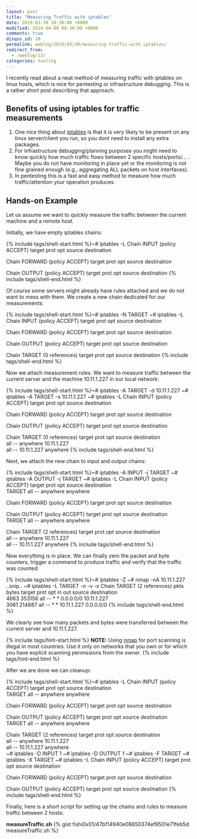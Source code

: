 ```yaml
---
layout: post
title: "Measuring Traffic with iptables"
date: 2019-03-30 10:30:00 +0000
modified: 2019-04-09 09:30:00 +0000 
comments: true
disqus_id: 18
permalink: weblog/2019/03/30/measuring-traffic-with-iptables/
redirect_from:
  - /weblog/13/
categories: tooling
---
```


I recently read about a neat method of measuring traffic with iptables on linux hosts, which is nice for pentesting or infrastructure debugging. 
This is a rather short post describing that approach. 
<!--more-->

## Benefits of using iptables for traffic measurements

1. One nice thing about [iptables][iptables] is that it is very likely to be present on any linux server/client you run, so you dont need to install any extra packages. 
2. For infrastructure debugging/planning purposes you might need to know quickly how much traffic flows between 2 specific hosts/ports/... . Maybe you do not have monitoring in place yet or the monitoring is not fine grained enough (e.g., aggregating ALL packets on host interfaces).
3. In pentesting this is a fast and easy method to measure how much traffic/attention your operation produces. 

## Hands-on Example

Let us assume we want to quickly measure the traffic between the current machine and a remote host. 

Initially, we have empty iptables chains:

{% include tags/shell-start.html %}~# iptables -L
Chain INPUT (policy ACCEPT)
target     prot opt source               destination         

Chain FORWARD (policy ACCEPT)
target     prot opt source               destination         

Chain OUTPUT (policy ACCEPT)
target     prot opt source               destination
{% include tags/shell-end.html %}

Of course some servers might already have rules attached and we do not want to mess with them. 
We create a new chain dedicated for our measurements:

{% include tags/shell-start.html %}~# iptables -N TARGET
~# iptables -L
Chain INPUT (policy ACCEPT)
target     prot opt source               destination         

Chain FORWARD (policy ACCEPT)
target     prot opt source               destination         

Chain OUTPUT (policy ACCEPT)
target     prot opt source               destination         

Chain TARGET (0 references)
target     prot opt source               destination
{% include tags/shell-end.html %}

Now we attach measurement rules. 
We want to measure traffic between the current server and the machine 10.11.1.227 in our local network: 

{% include tags/shell-start.html %}~# iptables -A TARGET -d 10.11.1.227
~# iptables -A TARGET -s 10.11.1.227
~# iptables -L
Chain INPUT (policy ACCEPT)
target     prot opt source               destination         

Chain FORWARD (policy ACCEPT)
target     prot opt source               destination         

Chain OUTPUT (policy ACCEPT)
target     prot opt source               destination         

Chain TARGET (0 references)
target     prot opt source               destination         
           all  --  anywhere             10.11.1.227         
           all  --  10.11.1.227          anywhere
{% include tags/shell-end.html %}

Next, we attach the new chain to input and output chains:

{% include tags/shell-start.html %}~# iptables -A INPUT -j TARGET
~# iptables -A OUTPUT -j TARGET
~# iptables -L
Chain INPUT (policy ACCEPT)
target     prot opt source               destination         
TARGET     all  --  anywhere             anywhere            

Chain FORWARD (policy ACCEPT)
target     prot opt source               destination         

Chain OUTPUT (policy ACCEPT)
target     prot opt source               destination         
TARGET     all  --  anywhere             anywhere            

Chain TARGET (2 references)
target     prot opt source               destination         
           all  --  anywhere             10.11.1.227         
           all  --  10.11.1.227          anywhere
{% include tags/shell-end.html %}

Now everything is in place. 
We can finally zero the packet and byte counters, trigger a command to produce traffic and verify that the traffic was counted:

{% include tags/shell-start.html %}~# iptables -Z
~# nmap -nA 10.11.1.227
..snip..
~# iptables -L TARGET -n -v -x
Chain TARGET (2 references)
    pkts      bytes target     prot opt in     out     source               destination         
    4663   353156            all  --  *      *       0.0.0.0/0            10.11.1.227         
    3061   214887            all  --  *      *       10.11.1.227          0.0.0.0/0
{% include tags/shell-end.html %}

We clearly see how many packets and bytes were transferred between the current server and 10.11.1.227.

{% include tags/hint-start.html %}
**NOTE:** Using [nmap][nmap] for port scanning is illegal in most countries. 
Use it only on networks that you own or for which you have explicit scanning permissions from the owner.
{% include tags/hint-end.html %}

After we are done we can cleanup:

{% include tags/shell-start.html %}~# iptables -L
Chain INPUT (policy ACCEPT)
target     prot opt source               destination         
TARGET     all  --  anywhere             anywhere            

Chain FORWARD (policy ACCEPT)
target     prot opt source               destination         

Chain OUTPUT (policy ACCEPT)
target     prot opt source               destination         
TARGET     all  --  anywhere             anywhere            

Chain TARGET (2 references)
target     prot opt source               destination         
           all  --  anywhere             10.11.1.227         
           all  --  10.11.1.227          anywhere            
~# iptables -D INPUT 1
~# iptables -D OUTPUT 1
~# iptables -F TARGET 
~# iptables -X TARGET 
~# iptables -L
Chain INPUT (policy ACCEPT)
target     prot opt source               destination         

Chain FORWARD (policy ACCEPT)
target     prot opt source               destination         

Chain OUTPUT (policy ACCEPT)
target     prot opt source               destination
{% include tags/shell-end.html %}

Finally, here is a short script for setting up the chains and rules to measure traffic between 2 hosts:

**measureTraffic.sh**
{% gist fishi0x01/47bf14940e08650374ef9501e71feb5d measureTraffic.sh %}

[iptables]: https://en.wikipedia.org/wiki/Iptables
[nmap]: https://en.wikipedia.org/wiki/Nmap
